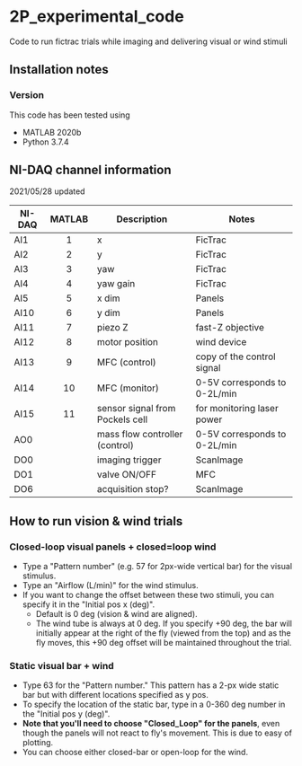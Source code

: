 # 2P_experimental_code
Code to run fictrac trials while imaging and delivering visual or wind stimuli

## Installation notes
### Version
This code has been tested using
- MATLAB 2020b
- Python 3.7.4

## NI-DAQ channel information
2021/05/28 updated

| NI-DAQ  | MATLAB | Description | Notes |
| ------- |:------:| ----------- | ----- |
| AI1 | 1 | x | FicTrac |
| AI2 | 2 | y | FicTrac |
| AI3 | 3 | yaw | FicTrac |
| AI4 | 4 | yaw gain | FicTrac |
| AI5 | 5 | x dim | Panels |
| AI10 | 6 | y dim | Panels |
| AI11 | 7 | piezo Z | fast-Z objective|
| AI12 | 8 | motor position | wind device|
| AI13 | 9 | MFC (control) | copy of the control signal |
| AI14 | 10 | MFC (monitor) | 0-5V corresponds to 0-2L/min |
| AI15 | 11 | sensor signal from Pockels cell | for monitoring laser power |
| AO0 |  | mass flow controller (control) | 0-5V corresponds to 0-2L/min |
| DO0 |  | imaging trigger| ScanImage |
| DO1 |  | valve ON/OFF | MFC |
| DO6 |  | acquisition stop? | ScanImage |


## How to run vision & wind trials

### Closed-loop visual panels  + closed=loop wind
- Type a "Pattern number" (e.g. 57 for 2px-wide vertical bar) for the visual stimulus.
- Type an "Airflow (L/min)" for the wind stimulus.
- If you want to change the offset between these two stimuli, you can specify it in the "Initial pos x (deg)".
  - Default is 0 deg (vision & wind are aligned).
  - The wind tube is always at 0 deg. If you specify +90 deg, the bar will initially appear at the right of the fly (viewed from the top) and as the fly moves, this +90 deg offset will be maintained throughout the trial.

### Static visual bar + wind
- Type 63 for the "Pattern number." This pattern has a 2-px wide static bar but with different locations specified as y pos.
- To specify the location of the static bar, type in a 0-360 deg number in the "Initial pos y (deg)".
- **Note that you'll need to choose "Closed_Loop" for the panels**, even though the panels will not react to fly's movement. This is due to easy of plotting.
- You can choose either closed-bar or open-loop for the wind.
